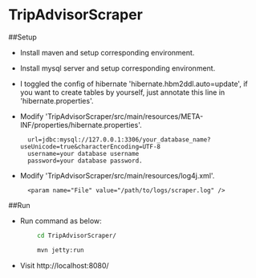 # TripAdvisorScraper

##Setup

* Install maven and setup corresponding environment.
* Install mysql server and setup corresponding environment.
* I toggled the config of hibernate 'hibernate.hbm2ddl.auto=update', if you want to create tables by yourself, just annotate this line in 'hibernate.properties'.

* Modify 'TripAdvisorScraper/src/main/resources/META-INF/properties/hibernate.properties'.

		url=jdbc:mysql://127.0.0.1:3306/your_database_name?useUnicode=true&characterEncoding=UTF-8
		username=your database username
		password=your database password.

* Modify 'TripAdvisorScraper/src/main/resources/log4j.xml'.

		<param name="File" value="/path/to/logs/scraper.log" />

##Run
* Run command as below:
```sh
        cd TripAdvisorScraper/
```
```sh
        mvn jetty:run
```
* Visit http://localhost:8080/




